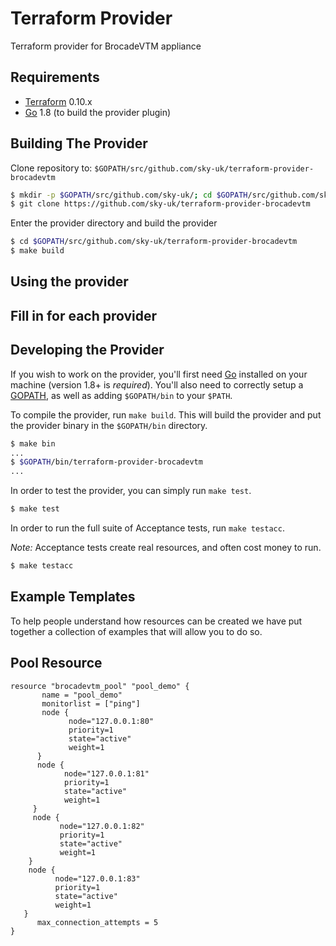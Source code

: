 Terraform Provider
==================

Terraform provider for BrocadeVTM appliance


Requirements
------------

-	[Terraform](https://www.terraform.io/downloads.html) 0.10.x
-	[Go](https://golang.org/doc/install) 1.8 (to build the provider plugin)

Building The Provider
---------------------

Clone repository to: `$GOPATH/src/github.com/sky-uk/terraform-provider-brocadevtm`

```sh
$ mkdir -p $GOPATH/src/github.com/sky-uk/; cd $GOPATH/src/github.com/sky-uk/
$ git clone https://github.com/sky-uk/terraform-provider-brocadevtm
```

Enter the provider directory and build the provider

```sh
$ cd $GOPATH/src/github.com/sky-uk/terraform-provider-brocadevtm
$ make build
```

Using the provider
----------------------
## Fill in for each provider

Developing the Provider
---------------------------

If you wish to work on the provider, you'll first need [Go](http://www.golang.org) installed on your machine (version 1.8+ is *required*). You'll also need to correctly setup a [GOPATH](http://golang.org/doc/code.html#GOPATH), as well as adding `$GOPATH/bin` to your `$PATH`.

To compile the provider, run `make build`. This will build the provider and put the provider binary in the `$GOPATH/bin` directory.

```sh
$ make bin
...
$ $GOPATH/bin/terraform-provider-brocadevtm
...
```

In order to test the provider, you can simply run `make test`.

```sh
$ make test
```

In order to run the full suite of Acceptance tests, run `make testacc`.

*Note:* Acceptance tests create real resources, and often cost money to run.

```sh
$ make testacc
```



Example Templates
------------------

To help people understand how resources can be created we have put together a collection of examples that will allow you to do so.

Pool Resource
--------------



```
resource "brocadevtm_pool" "pool_demo" {
       name = "pool_demo"
       monitorlist = ["ping"]
       node {
             node="127.0.0.1:80"
             priority=1
             state="active"
             weight=1
      }
      node {
            node="127.0.0.1:81"
            priority=1
            state="active"
            weight=1
     }
     node {
           node="127.0.0.1:82"
           priority=1
           state="active"
           weight=1
    }
    node {
          node="127.0.0.1:83"
          priority=1
          state="active"
          weight=1
   }
      max_connection_attempts = 5
}

```
